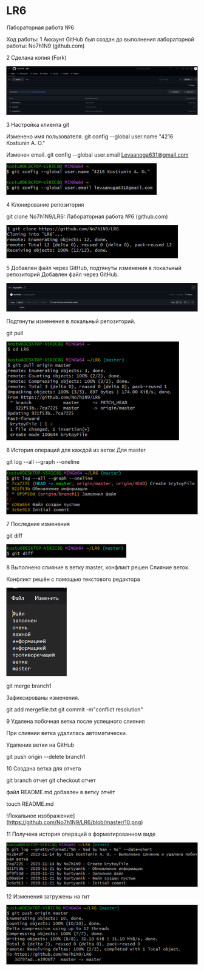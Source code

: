 # LR6
Лабораторная работа №6

Ход работы:
1 Аккаунт GitHub был создан до выполнения лабораторной работы: No7h1N9 (github.com)

2 Сделана копия (Fork)

![1 скрин](https://github.com/No7h1N9/LR6/blob/master/3.jpg)

3 Настройка клиента git

Изменено имя пользователя.
git config --global user.name "4216 Kostiunin A. O."

Изменен email.
git config --global user.email Levaanoga631@gmail.com

![Локальное изображение](https://github.com/No7h1N9/LR6/blob/master/1.jpg)


4 Клонирование репозитория

git clone No7h1N9/LR6: Лабораторная работа №6 (github.com)

![4 скрин](https://github.com/No7h1N9/LR6/blob/master/2.jpg)


5 Добавлен файл через GitHub, подтянуты изменения в локальный репозиторий Добавлен файл через GitHub.



![Локальное изображение](https://github.com/No7h1N9/LR6/blob/master/8.png)


Подтянуты изменения в локальный репозиторий.

git pull

![5 скрин](https://github.com/No7h1N9/LR6/blob/master/4.jpg)

6 История операций для каждой из веток Для master

git log --all --graph --oneline

![Локальное изображение](https://github.com/No7h1N9/LR6/blob/master/5.jpg)


7 Последние изменения

git diff

![Локальное изображение](https://github.com/No7h1N9/LR6/blob/master/6.jpg)

8 Выполнено слияние в ветку master, конфликт решен Слияние веток.

Конфликт решён с помощью текстового редактора

![Локальное изображение](https://github.com/No7h1N9/LR6/blob/master/9.png)

git merge branch1

Зафиксированы изменения.

git add mergefile.txt
git commit -m"conflict resolution"

9 Удалена побочная ветка после успешного слияния

При слиянии ветка удалилась автоматически.

Удаление ветки на GitHub

git push origin --delete branch1



10 Создана ветка для отчета

git branch отчет
git checkout отчет


файл README.md добавлен в ветку отчёт

touch README.md

!Локальное изображение](https://github.com/No7h1N9/LR6/blob/master/10.png)

11 Получена история операций в форматированном виде

![sss](https://github.com/No7h1N9/LR6/blob/master/7.jpg)

12 Изменения загружены на гит 

![asd](https://github.com/No7h1N9/LR6/blob/master/11.png)
